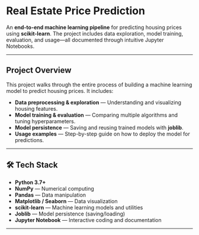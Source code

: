 # Real Estate Price Prediction

An **end-to-end machine learning pipeline** for predicting housing prices using **scikit-learn**. The project includes data exploration, model training, evaluation, and usage—all documented through intuitive Jupyter Notebooks.

---

##  Project Overview

This project walks through the entire process of building a machine learning model to predict housing prices. It includes:

- **Data preprocessing & exploration** — Understanding and visualizing housing features.
- **Model training & evaluation** — Comparing multiple algorithms and tuning hyperparameters.
- **Model persistence** — Saving and reusing trained models with **joblib**.
- **Usage examples** — Step-by-step guide on how to deploy the model for predictions.

---

## 🛠️ Tech Stack

- **Python 3.7+**
- **NumPy** — Numerical computing
- **Pandas** — Data manipulation
- **Matplotlib / Seaborn** — Data visualization
- **scikit-learn** — Machine learning models and utilities
- **Joblib** — Model persistence (saving/loading)
- **Jupyter Notebook** — Interactive coding and documentation

---





